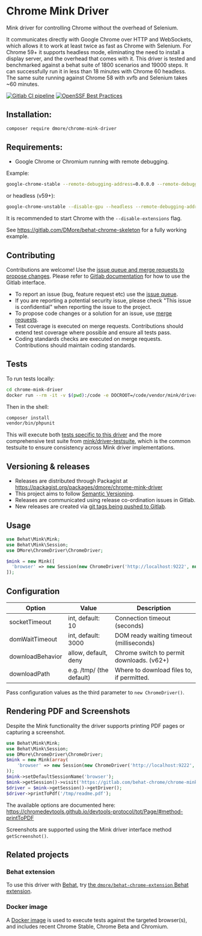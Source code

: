 # Chrome Mink Driver

Mink driver for controlling Chrome without the overhead of Selenium.

It communicates directly with Google Chrome over HTTP and WebSockets, which allows it to work at least twice as fast as Chrome with Selenium. For Chrome 59+ it supports headless mode, eliminating the need to install a display server, and the overhead that comes with it. This driver is tested and benchmarked against a behat suite of 1800 scenarios and 19000 steps. It can successfully run it in less than 18 minutes with Chrome 60 headless. The same suite running against Chrome 58 with xvfb and Selenium takes ~60 minutes.

[![Gitlab CI pipeline](https://gitlab.com/behat-chrome/chrome-mink-driver/badges/main/pipeline.svg)](https://gitlab.com/behat-chrome/chrome-mink-driver/badges/main/pipeline.svg)
[![OpenSSF Best Practices](https://bestpractices.coreinfrastructure.org/projects/6489/badge)](https://bestpractices.coreinfrastructure.org/projects/6489)

## Installation:

```bash
composer require dmore/chrome-mink-driver
```

## Requirements:

* Google Chrome or Chromium running with remote debugging.

Example:

```bash
google-chrome-stable --remote-debugging-address=0.0.0.0 --remote-debugging-port=9222
```

or headless (v59+):

```bash
google-chrome-unstable --disable-gpu --headless --remote-debugging-address=0.0.0.0 --remote-debugging-port=9222
```

It is recommended to start Chrome with the `--disable-extensions` flag.

See https://gitlab.com/DMore/behat-chrome-skeleton for a fully working example.

## Contributing

Contributions are welcome! Use the [issue queue and merge requests to propose changes](https://gitlab.com/behat-chrome/chrome-mink-driver). Please refer to [Gitlab documentation](https://docs.gitlab.com/ee/user/) for how to use the Gitlab interface.

- To report an issue (bug, feature request etc) use the [issue queue](https://gitlab.com/behat-chrome/chrome-mink-driver/-/issues).
- If you are reporting a potential security issue, please check "This issue is confidential" when reporting the issue to the project.
- To propose code changes or a solution for an issue, use [merge requests](https://gitlab.com/behat-chrome/chrome-mink-driver/-/merge_requests).
- Test coverage is executed on merge requests. Contributions should extend test coverage where possible and ensure all tests pass.
- Coding standards checks are executed on merge requests. Contributions should maintain coding standards.

## Tests

To run tests locally:

```bash
cd chrome-mink-driver
docker run --rm -it -v $(pwd):/code -e DOCROOT=/code/vendor/mink/driver-testsuite/web-fixtures registry.gitlab.com/behat-chrome/docker-chrome-headless bash
```

Then in the shell:

```bash
composer install
vendor/bin/phpunit
```

This will execute both [tests specific to this driver](https://gitlab.com/behat-chrome/chrome-mink-driver/-/tree/main/tests) and the more comprehensive test suite from [mink/driver-testsuite](https://github.com/minkphp/driver-testsuite/), which is the common testsuite to ensure consistency across Mink driver implementations.

## Versioning & releases

- Releases are distributed through Packagist at https://packagist.org/packages/dmore/chrome-mink-driver
- This project aims to follow [Semantic Versioning](https://semver.org/).
- Releases are communicated using release co-ordination issues in Gitlab.
- New releases are created via [git tags being pushed to Gitlab](https://gitlab.com/behat-chrome/chrome-mink-driver/-/tags).

## Usage

```php
use Behat\Mink\Mink;
use Behat\Mink\Session;
use DMore\ChromeDriver\ChromeDriver;

$mink = new Mink([
  'browser' => new Session(new ChromeDriver('http://localhost:9222', null, 'http://www.google.com'))
]);
```

## Configuration

| Option           | Value                    | Description                               |
|------------------|--------------------------|-------------------------------------------|
| socketTimeout    | int, default: 10         | Connection timeout (seconds)              |
| domWaitTimeout   | int, default: 3000       | DOM ready waiting timeout (milliseconds)  |
| downloadBehavior | allow, default, deny     | Chrome switch to permit downloads. (v62+) |
| downloadPath     | e.g. /tmp/ (the default) | Where to download files to, if permitted. |

Pass configuration values as the third parameter to `new ChromeDriver()`.

## Rendering PDF and Screenshots

Despite the Mink functionality the driver supports printing PDF pages or capturing a screenshot.

```php
use Behat\Mink\Mink;
use Behat\Mink\Session;
use DMore\ChromeDriver\ChromeDriver;
$mink = new Mink(array(
    'browser' => new Session(new ChromeDriver('http://localhost:9222', null, 'http://www.google.com'))
));
$mink->setDefaultSessionName('browser');
$mink->getSession()->visit('https://gitlab.com/behat-chrome/chrome-mink-driver/blob/master/README.md');
$driver = $mink->getSession()->getDriver();
$driver->printToPdf('/tmp/readme.pdf');
```

The available options are documented here: https://chromedevtools.github.io/devtools-protocol/tot/Page/#method-printToPDF

Screenshots are supported using the Mink driver interface method `getScreenshot()`.

## Related projects

### Behat extension

To use this driver with [Behat](https://docs.behat.org/en/latest/), try [the `dmore/behat-chrome-extension` Behat extension](https://gitlab.com/behat-chrome/behat-chrome-extension).

### Docker image

A [Docker image](https://gitlab.com/behat-chrome/docker-chrome-headless) is used to execute tests against the targeted browser(s), and includes recent Chrome Stable, Chrome Beta and Chromium.
